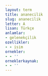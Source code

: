 ```yaml
---
layout: term
title: ananecilik
slug: ananecilik
letter: A
lisan: Türkçe
anlamlar:
- gelenekçilik
ozellikler:
- - isim
ornekler:
- - ''
orneklerkaynak:
- - ''
---
```

